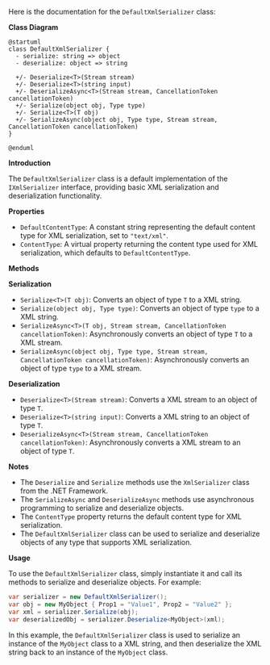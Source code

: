 Here is the documentation for the `DefaultXmlSerializer` class:

**Class Diagram**

```plantuml
@startuml
class DefaultXmlSerializer {
  - serialize: string => object
  - deserialize: object => string

  +/- Deserialize<T>(Stream stream)
  +/- Deserialize<T>(string input)
  +/- DeserializeAsync<T>(Stream stream, CancellationToken cancellationToken)
  +/- Serialize(object obj, Type type)
  +/- Serialize<T>(T obj)
  +/- SerializeAsync(object obj, Type type, Stream stream, CancellationToken cancellationToken)
}

@enduml
```

**Introduction**

The `DefaultXmlSerializer` class is a default implementation of the `IXmlSerializer` interface, providing basic XML serialization and deserialization functionality.

**Properties**

* `DefaultContentType`: A constant string representing the default content type for XML serialization, set to `"text/xml"`.
* `ContentType`: A virtual property returning the content type used for XML serialization, which defaults to `DefaultContentType`.

**Methods**

**Serialization**

* `Serialize<T>(T obj)`: Converts an object of type `T` to a XML string.
* `Serialize(object obj, Type type)`: Converts an object of type `type` to a XML string.
* `SerializeAsync<T>(T obj, Stream stream, CancellationToken cancellationToken)`: Asynchronously converts an object of type `T` to a XML stream.
* `SerializeAsync(object obj, Type type, Stream stream, CancellationToken cancellationToken)`: Asynchronously converts an object of type `type` to a XML stream.

**Deserialization**

* `Deserialize<T>(Stream stream)`: Converts a XML stream to an object of type `T`.
* `Deserialize<T>(string input)`: Converts a XML string to an object of type `T`.
* `DeserializeAsync<T>(Stream stream, CancellationToken cancellationToken)`: Asynchronously converts a XML stream to an object of type `T`.

**Notes**

* The `Deserialize` and `Serialize` methods use the `XmlSerializer` class from the .NET Framework.
* The `SerializeAsync` and `DeserializeAsync` methods use asynchronous programming to serialize and deserialize objects.
* The `ContentType` property returns the default content type for XML serialization.
* The `DefaultXmlSerializer` class can be used to serialize and deserialize objects of any type that supports XML serialization.

**Usage**

To use the `DefaultXmlSerializer` class, simply instantiate it and call its methods to serialize and deserialize objects. For example:
```csharp
var serializer = new DefaultXmlSerializer();
var obj = new MyObject { Prop1 = "Value1", Prop2 = "Value2" };
var xml = serializer.Serialize(obj);
var deserializedObj = serializer.Deserialize<MyObject>(xml);
```
In this example, the `DefaultXmlSerializer` class is used to serialize an instance of the `MyObject` class to a XML string, and then deserialize the XML string back to an instance of the `MyObject` class.